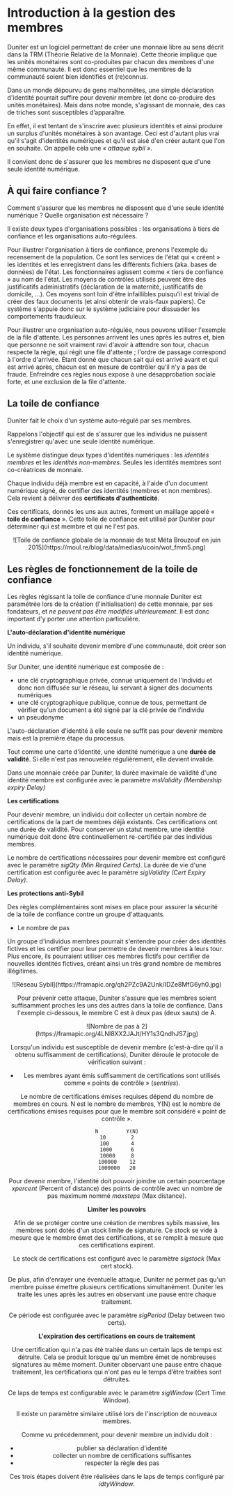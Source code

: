 # Introduction à la gestion des membres

Duniter est un logiciel permettant de créer une monnaie libre au sens décrit dans la TRM (Théorie Relative de la Monnaie).
Cette théorie implique que les unités monétaires sont co-produites par chacun des membres d'une même communauté.
Il est donc essentiel que les membres de la communauté soient bien identifiés et (re)connus.

Dans un monde dépourvu de gens malhonnêtes, une simple déclaration d'identité pourrait suffire pour devenir membre (et donc co-produire des unités monétaires).
Mais dans notre monde, s'agissant de monnaie, des cas de triches sont susceptibles d’apparaître.

En effet, il est tentant de s'inscrire avec plusieurs identités et ainsi produire un surplus d'unités monétaires à son avantage.
Ceci est d'autant plus vrai qu'il s'agit d'identités numériques et qu'il est aisé d'en créer autant que l'on en souhaite.
On appelle cela une *« attaque sybil »*.

Il convient donc de s'assurer que les membres ne disposent que d'une seule identité numérique.


## À qui faire confiance ?

Comment s'assurer que les membres ne disposent que d'une seule identité numérique ?
Quelle organisation est nécessaire ?

Il existe deux types d'organisations possibles : les organisations à tiers de confiance et les organisations auto-régulées.

Pour illustrer l'organisation à tiers de confiance, prenons l'exemple du recensement de la population.
Ce sont les services de l'état qui « créent » les identités et les enregistrent dans les différents fichiers (aka. bases de données) de l'état. Les fonctionnaires agissent comme « tiers de confiance » au nom de l'état. Les moyens de contrôles utilisés peuvent être des justificatifs administratifs (déclaration de la maternité, justificatifs de domicile, …). Ces moyens sont loin d'être infaillibles puisqu'il est trivial de créer des faux documents (et ainsi obtenir de vrais-faux papiers). 
Ce système s'appuie donc sur le système judiciaire pour dissuader les comportements frauduleux.

Pour illustrer une organisation auto-régulée, nous pouvons utiliser l'exemple de la file d'attente.
Les personnes arrivent les unes après les autres et, bien que personne ne soit vraiment ravi d'avoir à attendre son tour,
 chacun respecte la règle, qui régit une file d'attente ; l'ordre de passage correspond à l'ordre d'arrivée.
Étant donné que chacun sait qui est arrivé avant et qui est arrivé après, chacun est en mesure de contrôler qu'il n'y a pas de fraude.
Enfreindre ces règles nous expose à une désapprobation sociale forte, et une exclusion de la file d'attente.


## La toile de confiance

Duniter fait le choix d'un système auto-régulé par ses membres. 

Rappelons l'objectif qui est de s'assurer que les individus ne puissent s'enregistrer qu'avec une seule identité numérique.

Le système distingue deux types d'identités numériques : les *identités membres* et les *identités non-membres*. 
Seules les identités membres sont co-créatrices de monnaie.

Chaque individu déjà membre est en capacité, à l'aide d'un document numérique signé, de certifier des identités (membres et non membres).
Cela revient à délivrer des **certificats d'authenticité**.

Ces certificats, donnés les uns aux autres, forment un maillage appelé « **toile de confiance** ». 
Cette toile de confiance est utilisé par Duniter pour déterminer qui est membre et qui ne l'est pas.


<center>![Toile de confiance globale de la monnaie de test Méta Brouzouf en juin 2015](https://moul.re/blog/data/medias/ucoin/wot_fmm5.png)</center>


## Les règles de fonctionnement de la toile de confiance

Les règles régissant la toile de confiance d'une monnaie Duniter est paramétrée lors de la création (l'initialisation) de cette monnaie, par ses fondateurs, et *ne peuvent pas être modifiés ultérieurement*.
Il est donc important d'y porter une attention particulière.


**L'auto-déclaration d'identité numérique**

Un individu, s'il souhaite devenir membre d'une communauté, doit créer son identité numérique.

Sur Duniter, une identité numérique est composée de :

 - une clé cryptographique privée, connue uniquement de l'individu et donc non diffusée sur le réseau, lui servant à signer des documents numériques
 - une clé cryptographique publique, connue de tous, permettant de vérifier qu'un document a été signé par la clé privée de l'individu
 - un pseudonyme 

L'auto-déclaration d'identité à elle seule ne suffit pas pour devenir membre mais est la première étape du processus.

Tout comme une carte d'identité, une identité numérique a une **durée de validité**.
Si elle n'est pas renouvelée régulièrement, elle devient invalide.

Dans une monnaie créée par Duniter, la durée maximale de validité d'une identité membre est configurée avec le paramètre *msValidity (Membership expiry Delay)*

**Les certifications**




Pour devenir membre, un individu doit collecter un certain nombre de certifications de la part de membres déjà existants.
Ces certifications ont une durée de validité. Pour conserver un statut membre, une identité numérique doit donc être continuellement re-certifiée par des individus membres.

Le nombre de certifications nécessaires pour devenir membre est configuré avec le paramètre *sigQty (Min Required Certs)*.
La durée de vie d'une certification est configurée avec le paramètre *sigValidity (Cert Expiry Delay)*.

**Les protections anti-Sybil**

Des règles complémentaires sont mises en place pour assurer la sécurité de la toile de confiance contre un groupe d'attaquants.

 - Le nombre de pas

Un groupe d'individus membres pourrait s'entendre pour créer des identités fictives et les certifier pour leur permettre de devenir membres à leurs tour.
Plus encore, ils pourraient utiliser ces membres fictifs pour certifier de nouvelles identités fictives, créant ainsi un très grand nombre de membres illégitimes.

<center>![Réseau Sybil](https://framapic.org/qh2PZc9A2Unk/IDZe8MfG6yh0.jpg)


Pour prévenir cette attaque, Duniter s'assure que les membres soient suffisamment proches les uns des autres dans la toile de confiance.
Dans l'exemple ci-dessous, le membre C est à deux pas (deux sauts) de A.

<center>![Nombre de pas à 2](https://framapic.org/4LNI8XX2JAJt/HY1s3QndhJS7.jpg)


Lorsqu'un individu est susceptible de devenir membre (c'est-à-dire qu'il a obtenu suffisamment de certifications), Duniter déroule le protocole de vérification suivant :
    
 - Les membres ayant émis suffisamment de certifications sont utilisés comme « points de contrôle » (*sentries*).

Le nombre de certifications émises requises dépend du nombre de membres en cours.
N est le nombre de membres, Y(N) est le nombre de certifications émises requises pour que le membre soit considéré « point de contrôle ».

	N         Y(N)
	10        2
	100       4
	1000      6
	10000     8
	100000    12
	1000000   20

Pour devenir membre, l'identité doit pouvoir joindre un certain pourcentage *xpercent* (Percent of distance) des points de contrôle avec un nombre de pas maximum nommé *maxsteps* (Max distance).


**Limiter les pouvoirs**

Afin de se protéger contre une création de membres sybils massive, les membres sont dotés d'un stock limite de signature.
Ce stock se vide à mesure que le membre émet des certifications, et se remplit à mesure que ces certifications expirent.

Le stock de certifications est configuré avec le paramètre *sigstock* (Max cert stock).

De plus, afin d'enrayer une éventuelle attaque, Duniter ne permet pas qu'un membre puisse émettre plusieurs certifications simultanément.
Duniter les traite les unes après les autres en observant une pause entre chaque traitement.

Ce période est configurée avec le paramètre *sigPeriod* (Delay between two certs).


**L'expiration des certifications en cours de traitement**

Une certification qui n'a pas été traitée dans un certain laps de temps est détruite.
Cela se produit lorsque qu'un membre émet de nombreuses signatures au même moment.
Duniter observant une pause entre chaque traitement, les certifications qui n'ont pas eu le temps d’être traitées sont détruites.

Ce laps de temps est configurable avec le paramètre *sigWindow* (Cert Time Window).

Il existe un paramètre similaire utilisé lors de l'inscription de nouveaux membres.

Comme vu précédemment, pour devenir membre un individu doit :

 - publier sa déclaration d'identité
 - collecter un nombre de certifications suffisantes
 - respecter la règle des pas

Ces trois étapes doivent être réalisées dans le laps de temps configuré par *idtyWindow*.

